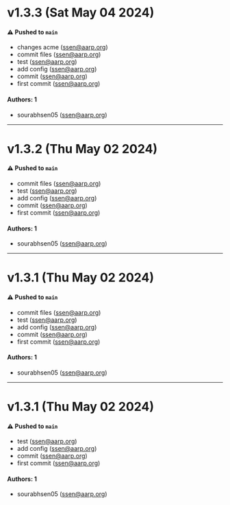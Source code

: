 # v1.3.3 (Sat May 04 2024)

#### ⚠️ Pushed to `main`

- changes acme (ssen@aarp.org)
- commit files (ssen@aarp.org)
- test (ssen@aarp.org)
- add config (ssen@aarp.org)
- commit (ssen@aarp.org)
- first commit (ssen@aarp.org)

#### Authors: 1

- sourabhsen05 (ssen@aarp.org)

---

# v1.3.2 (Thu May 02 2024)

#### ⚠️ Pushed to `main`

- commit files (ssen@aarp.org)
- test (ssen@aarp.org)
- add config (ssen@aarp.org)
- commit (ssen@aarp.org)
- first commit (ssen@aarp.org)

#### Authors: 1

- sourabhsen05 (ssen@aarp.org)

---

# v1.3.1 (Thu May 02 2024)

#### ⚠️ Pushed to `main`

- commit files (ssen@aarp.org)
- test (ssen@aarp.org)
- add config (ssen@aarp.org)
- commit (ssen@aarp.org)
- first commit (ssen@aarp.org)

#### Authors: 1

- sourabhsen05 (ssen@aarp.org)

---

# v1.3.1 (Thu May 02 2024)

#### ⚠️ Pushed to `main`

- test (ssen@aarp.org)
- add config (ssen@aarp.org)
- commit (ssen@aarp.org)
- first commit (ssen@aarp.org)

#### Authors: 1

- sourabhsen05 (ssen@aarp.org)
